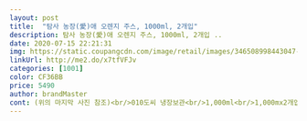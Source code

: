 ```yaml
---
layout: post 
title:  "탐사 농장(愛)애 오렌지 주스, 1000ml, 2개입" 
description: 탐사 농장(愛)애 오렌지 주스, 1000ml, 2개입 ..
date: 2020-07-15 22:21:31 
img: https://static.coupangcdn.com/image/retail/images/346508998443047-c790d01f-628a-4b5b-9346-4ebac5addabf.jpg 
linkUrl: http://me2.do/x7tfVFJv 
categories: [1001] 
color: CF36BB 
price: 5490 
author: brandMaster 
cont: (위의 마지막 사진 참조)<br/>010도씨 냉장보관<br/>1,000ml<br/>1,000mx2개입<br/>2020년 4월 21일<br/>2020년 5월 14일<br/>goodgood<br/>✅내용량<br/>✅배송일<br/>✅보관방법<br/>✅사업장소재<br/>✅상품명<br/>✅영양정보<br/>✅오렌지 효능<br/>✅용량 및포장단위<br/> 
---
```

 